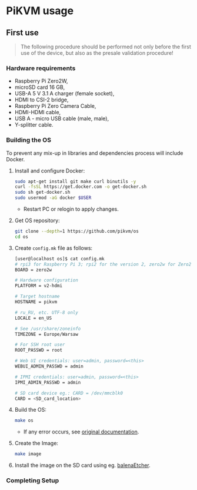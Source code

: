 # PiKVM usage

## First use

> The following procedure should be performed not only before the first use of
the device, but also as the presale validation procedure!

### Hardware requirements

* Raspberry Pi Zero2W,
* microSD card 16 GB,
* USB-A 5 V 3.1 A charger (female socket),
* HDMI to CSI-2 bridge,
* Raspberry Pi Zero Camera Cable,
* HDMI-HDMI cable,
* USB A - micro USB cable (male, male),
* Y-splitter cable.

### Building the OS

To prevent any mix-up in libraries and dependencies process will include Docker.

1. Install and configure Docker:

    ```bash
    sudo apt-get install git make curl binutils -y
    curl -fsSL https://get.docker.com -o get-docker.sh
    sudo sh get-docker.sh
    sudo usermod -aG docker $USER
    ```

    - Restart PC or relogin to apply changes.

1. Get OS repository:

    ```bash
    git clone --depth=1 https://github.com/pikvm/os
    cd os
    ```

1. Create `config.mk` file as follows:

    ```bash
    [user@localhost os]$ cat config.mk
    # rpi3 for Raspberry Pi 3; rpi2 for the version 2, zero2w for Zero2W
    BOARD = zero2w

    # Hardware configuration
    PLATFORM = v2-hdmi

    # Target hostname
    HOSTNAME = pikvm

    # ru_RU, etc. UTF-8 only
    LOCALE = en_US

    # See /usr/share/zoneinfo
    TIMEZONE = Europe/Warsaw

    # For SSH root user
    ROOT_PASSWD = root

    # Web UI credentials: user=admin, password=<this>
    WEBUI_ADMIN_PASSWD = admin

    # IPMI credentials: user=admin, password=<this>
    IPMI_ADMIN_PASSWD = admin

    # SD card device eg.: CARD = /dev/mmcblk0
    CARD = <SD_card_location>
    ```

1. Build the OS:

    ```bash
    make os
    ```

    - If any error occurs, see
    [original documentation](https://github.com/pikvm/pikvm/blob/master/docs/building_os.md).

1. Create the Image:

    ```bash
    make image
    ```

1. Install the image on the SD card using eg.
    [balenaEtcher](https://www.balena.io/etcher/).

### Completing Setup
